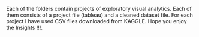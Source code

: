 Each of the folders contain projects of exploratory visual analytics. Each of them consists of a project file (tableau) and a cleaned dataset file. For each project I have used CSV files downloaded from KAGGLE. Hope you enjoy the Insights !!!.
